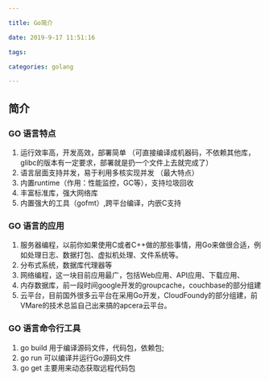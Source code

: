 ```yaml
---

title: Go简介

date: 2019-9-17 11:51:16

tags: 

categories: golang

---
```


## 简介

### GO 语言特点
1. 运行效率高，开发高效，部署简单  （可直接编译成机器码，不依赖其他库，glibc的版本有一定要求，部署就是扔一个文件上去就完成了）
2. 语言层面支持并发，易于利用多核实现并发  （最大特点）
3. 内置runtime（作用：性能监控，GC等），支持垃圾回收
4. 丰富标准库，强大网络库
5. 内置强大的工具（gofmt）,跨平台编译，内嵌C支持

### GO 语言的应用
1. 服务器编程，以前你如果使用C或者C++做的那些事情，用Go来做很合适，例如处理日志、数据打包、虚拟机处理、文件系统等。
2. 分布式系统，数据库代理器等
3. 网络编程，这一块目前应用最广，包括Web应用、API应用、下载应用、
4. 内存数据库，前一段时间google开发的groupcache，couchbase的部分组建
5. 云平台，目前国外很多云平台在采用Go开发，CloudFoundy的部分组建，前VMare的技术总监自己出来搞的apcera云平台。

### GO 语言命令行工具
1. go build  用于编译源码文件，代码包，依赖包;
2. go run    可以编译并运行Go源码文件
3. go get    主要用来动态获取远程代码包

